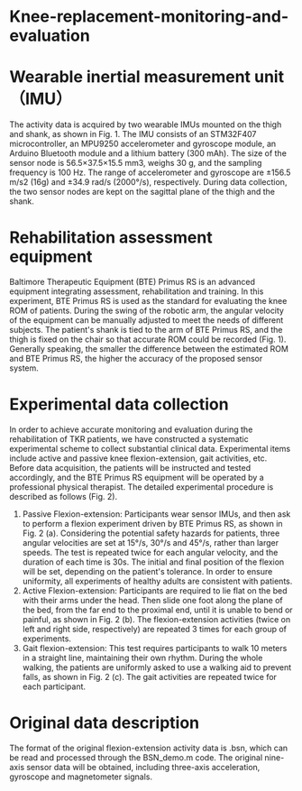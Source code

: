 # Knee-replacement-monitoring-and-evaluation

# Wearable inertial measurement unit（IMU）
The activity data is acquired by two wearable IMUs mounted on the thigh and shank, as shown in Fig. 1. The IMU consists of an STM32F407 microcontroller, an MPU9250 accelerometer and gyroscope module, an Arduino Bluetooth module and a lithium battery (300 mAh). The size of the sensor node is 56.5×37.5×15.5 mm3, weighs 30 g, and the sampling frequency is 100 Hz. The range of accelerometer and gyroscope are ±156.5 m/s2 (16g) and ±34.9 rad/s (2000°/s), respectively. During data collection, the two sensor nodes are kept on the sagittal plane of the thigh and the shank.

# Rehabilitation assessment equipment
Baltimore Therapeutic Equipment (BTE) Primus RS is an advanced equipment integrating assessment, rehabilitation and training. In this experiment, BTE Primus RS is used as the standard for evaluating the knee ROM of patients. During the swing of the robotic arm, the angular velocity of the equipment can be manually adjusted to meet the needs of different subjects. The patient's shank is tied to the arm of BTE Primus RS, and the thigh is fixed on the chair so that accurate ROM could be recorded (Fig. 1). Generally speaking, the smaller the difference between the estimated ROM and BTE Primus RS, the higher the accuracy of the proposed sensor system.


# Experimental data collection
In order to achieve accurate monitoring and evaluation during the rehabilitation of TKR patients, we have constructed a systematic experimental scheme to collect substantial clinical data. Experimental items include active and passive knee flexion-extension, gait activities, etc. Before data acquisition, the patients will be instructed and tested accordingly, and the BTE Primus RS equipment will be operated by a professional physical therapist. The detailed experimental procedure is described as follows (Fig. 2).
 
1) Passive Flexion-extension: Participants wear sensor IMUs, and then ask to perform a flexion experiment driven by BTE Primus RS, as shown in Fig. 2 (a). Considering the potential safety hazards for patients, three angular velocities are set at 15°/s, 30°/s and 45°/s, rather than larger speeds. The test is repeated twice for each angular velocity, and the duration of each time is 30s. The initial and final position of the flexion will be set, depending on the patient's tolerance. In order to ensure uniformity, all experiments of healthy adults are consistent with patients.
2) Active Flexion-extension: Participants are required to lie flat on the bed with their arms under the head. Then slide one foot along the plane of the bed, from the far end to the proximal end, until it is unable to bend or painful, as shown in Fig. 2 (b). The flexion-extension activities (twice on left and right side, respectively) are repeated 3 times for each group of experiments.
3) Gait flexion-extension: This test requires participants to walk 10 meters in a straight line, maintaining their own rhythm. During the whole walking, the patients are uniformly asked to use a walking aid to prevent falls, as shown in Fig. 2 (c). The gait activities are repeated twice for each participant.

# Original data description
The format of the original flexion-extension activity data is .bsn, which can be read and processed through the BSN_demo.m code. The original nine-axis sensor data will be obtained, including three-axis acceleration, gyroscope and magnetometer signals.

